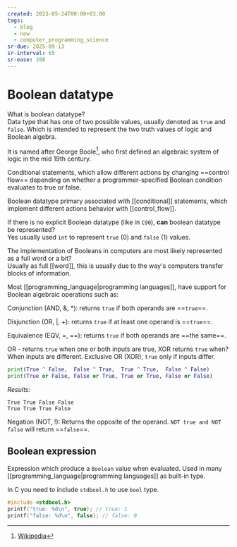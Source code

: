 ```yaml
---
created: 2023-05-24T00:00+03:00
tags:
  - blog
  - now
  - computer_programming_science
sr-due: 2025-09-13
sr-interval: 65
sr-ease: 208
---
```


# Boolean datatype

What is boolean datatype?
<br class="f">
Data type that has one of two possible values, usually denoted as `true` and `false`. Which is intended to represent the two truth values of logic and Boolean algebra. <!--SR:!2025-02-26,5,228-->

It is named after George Boole[^1], who first defined an algebraic system of logic in the mid 19th century.

Conditional statements, which allow different actions by changing ==control flow== depending on whether a programmer-specified Boolean condition evaluates to true or false. 

Boolean datatype primary associated with [[conditional]] statements, which implement different actions behavior with [[control_flow]].

If there is no explicit Boolean datatype (like in `C90`), **can** boolean datatype be represented?
<br class="f">
Yes usually used `int` to represent `true` (0) and `false` (1) values. <!--SR:!2025-02-26,5,228-->

The implementation of Booleans in computers are most likely represented as a full word or a bit?
<br class="f">
Usually as full [[word]], this is usually due to the way's computers transfer blocks of information. <!--SR:!2025-02-26,5,228-->

Most [[programming_language|programming languages]], have support for Boolean algebraic operations such as:

Conjunction (AND, &, *): returns `true` if both operands are ==`true`==. <!--SR:!2025-02-26,5,228-->

Disjunction (OR, |, +): returns `true` if at least one operand is ==`true`==. <!--SR:!2025-02-26,5,228-->

Equivalence (EQV, =, \=\=): returns `true` if both operands are ==the same==. <!--SR:!2025-02-23,2,208-->

OR - returns `true` when one or both inputs are true, XOR returns `true` when?
<br class="f">
When inputs are different. Exclusive OR (XOR), `true` only if inputs differ.
```python
print(True ^ False,  False ^ True,  True ^ True,  False ^ False)
print(True or False, False or True, True or True, False or False)
```
_Results:_
```
True True False False
True True True False
```

Negation (NOT, !): Returns the opposite of the operand. `NOT true and NOT false` will return ==`false`==. <!--SR:!2025-02-26,5,228-->

## Boolean expression

Expression which produce a `Boolean` value when evaluated. Used in many [[programming_language|programming languages]] as built-in type.

In C you need to include `stdbool.h` to use `bool` type.

```c
#include <stdbool.h>
printf("true: %d\n", true); // true: 1
printf("false: %d\n", false); // false: 0
```

[^1]: [Wikipedia](https://en.wikipedia.org/wiki/George_Boole)
